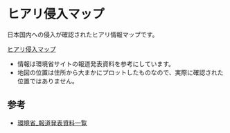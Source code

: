 # ヒアリ侵入マップ

日本国内への侵入が確認されたヒアリ情報マップです。

[ヒアリ侵入マップ](https://ko31.github.io/hiarimap/)

* 情報は環境省サイトの報道発表資料を参考にしています。
* 地図の位置は住所から大まかにプロットしたものなので、実際に確認された位置ではありません。

## 参考

* [環境省_報道発表資料一覧](http://www.env.go.jp/press)

